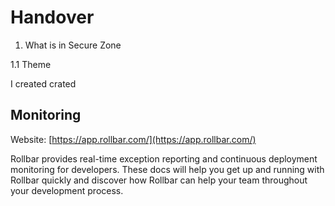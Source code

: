 # Handover

1. What is in Secure Zone

1.1 Theme

I created crated






## Monitoring

Website: [https://app.rollbar.com/](https://app.rollbar.com/)

Rollbar provides real-time exception reporting and continuous deployment monitoring for developers. These docs will help you get up and running with Rollbar quickly and discover how Rollbar can help your team throughout your development process.

